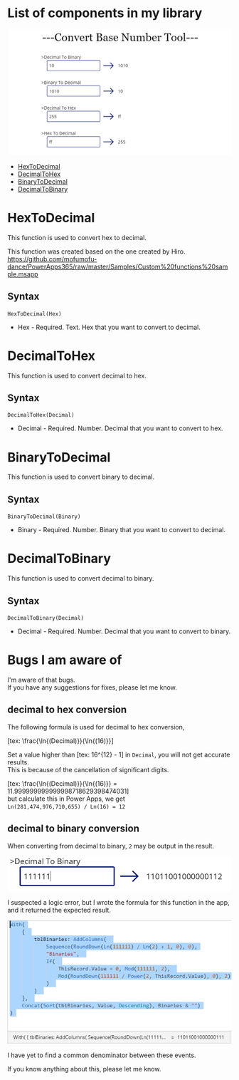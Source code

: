 # List of components in my library
![ConvertBaseNumberTool](image/ConvertBaseNumberTool.png)

* [HexToDecimal](https://github.com/koruneko/PowerApps-Custom-Functions#HexToDecimal)
* [DecimalToHex](https://github.com/koruneko/PowerApps-Custom-Functions#DecimalToHex)
* [BinaryToDecimal](https://github.com/koruneko/PowerApps-Custom-Functions#BinaryToDecimal)
* [DecimalToBinary](https://github.com/koruneko/PowerApps-Custom-Functions#DecimalToBinary)

# HexToDecimal
This function is used to convert hex to decimal.  

This function was created based on the one created by Hiro.  
https://github.com/mofumofu-dance/PowerApps365/raw/master/Samples/Custom%20functions%20sample.msapp

## Syntax
```
HexToDecimal(Hex)
```

* Hex - Required. Text. Hex that you want to convert to decimal.

# DecimalToHex
This function is used to convert decimal to hex.  

## Syntax
```
DecimalToHex(Decimal)
```

* Decimal - Required. Number. Decimal that you want to convert to hex.  

# BinaryToDecimal
This function is used to convert binary to decimal.  

## Syntax
```
BinaryToDecimal(Binary)
```

* Binary - Required. Number. Binary that you want to convert to decimal.  

# DecimalToBinary
This function is used to convert decimal to binary.  

## Syntax
```
DecimalToBinary(Decimal)
```

* Decimal - Required. Number. Decimal that you want to convert to binary.  

# Bugs I am aware of
I'm aware of that bugs.  
If you have any suggestions for fixes, please let me know.  

## decimal to hex conversion
The following formula is used for decimal to hex conversion,  

[tex: \frac{\ln{(Decimal)}}{\ln{(16)}}]  

Set a value higher than [tex: 16^{12} - 1] in `Decimal`, you will not get accurate results.  
This is because of the cancellation of significant digits.

[tex: \frac{\ln{(Decimal)}}{\ln{(16)}} = 11.999999999999998718629398474031]  
but calculate this in Power Apps, we get  
`Ln(281,474,976,710,655) / Ln(16) = 12` 

## decimal to binary conversion
When converting from decimal to binary, `2` may be output in the result.  

![DecimalToBinary-bug-1](image/DecimalToBinary-bug-1.png)

I suspected a logic error, but I wrote the formula for this function in the app, and it returned the expected result.  

![DecimalToBinary-bug-2](image/DecimalToBinary-bug-2.png)

I have yet to find a common denominator between these events.  

If you know anything about this, please let me know.   